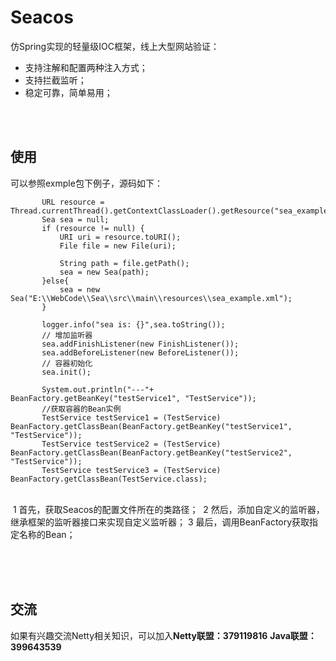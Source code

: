 # Seacos
 仿Spring实现的轻量级IOC框架，线上大型网站验证：
 * 支持注解和配置两种注入方式；
 * 支持拦截监听；
 * 稳定可靠，简单易用；
 
 <br><br>
## 使用
 可以参照exmple包下例子，源码如下：
 ```
        URL resource = Thread.currentThread().getContextClassLoader().getResource("sea_example.xml");
        Sea sea = null;
        if (resource != null) {
            URI uri = resource.toURI();
            File file = new File(uri);

            String path = file.getPath();
            sea = new Sea(path);
        }else{
            sea = new Sea("E:\\WebCode\\Sea\\src\\main\\resources\\sea_example.xml");
        }

        logger.info("sea is: {}",sea.toString());
        // 增加监听器
        sea.addFinishListener(new FinishListener());
        sea.addBeforeListener(new BeforeListener());
        // 容器初始化
        sea.init();

        System.out.println("---"+ BeanFactory.getBeanKey("testService1", "TestService"));
        //获取容器的Bean实例
        TestService testService1 = (TestService) BeanFactory.getClassBean(BeanFactory.getBeanKey("testService1", "TestService"));
        TestService testService2 = (TestService) BeanFactory.getClassBean(BeanFactory.getBeanKey("testService2", "TestService"));
        TestService testService3 = (TestService) BeanFactory.getClassBean(TestService.class);
  ```
  <br>
  1 首先，获取Seacos的配置文件所在的类路径；
  2 然后，添加自定义的监听器，继承框架的监听器接口来实现自定义监听器；
  3 最后，调用BeanFactory获取指定名称的Bean；
  
  <br><br><br>
## 交流
如果有兴趣交流Netty相关知识，可以加入**Netty联盟：379119816**    **Java联盟：399643539**
<br><br>
